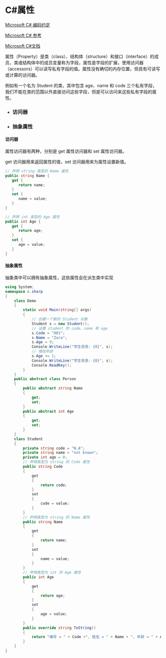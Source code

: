 # C#属性

[Microsoft C# 编码约定](https://learn.microsoft.com/zh-cn/dotnet/csharp/fundamentals/coding-style/coding-conventions)

[Microsoft C# 参考](https://learn.microsoft.com/zh-cn/previous-versions/visualstudio/visual-studio-2012/618ayhy6(v=vs.110))

[Microsoft C#文档](https://learn.microsoft.com/zh-cn/dotnet/csharp/)

属性（Property）是类（class）、结构体（structure）和接口（interface）的成员，类或结构体中的成员变量称为字段，属性是字段的扩展，使用访问器（accessors）可以读写私有字段的值。属性没有确切的内存位置，但具有可读写或计算的访问器。

例如有一个名为 Student 的类，其中包含 age、name 和 code 三个私有字段，我们不能在类的范围以外直接访问这些字段，但是可以访问来这些私有字段的属性。



- ### 访问器

- ### 抽象属性


> 

#### 访问器

属性访问器有两种，分别是 get 属性访问器和 set 属性访问器。

 get 访问器用来返回属性的值，set 访问器用来为属性设置新值。

```C#
// 声明 string 类型的 Name 属性
public string Name {
   get {
      return name;
   }
   set {
      name = value;
   }
}

// 声明 int 类型的 Age 属性
public int Age {
   get {
      return age;
   }
   set {
      age = value;
   }
}
```



#### 抽象属性

抽象类中可以拥有抽象属性，这些属性会在派生类中实现

```C#
using System;
namespace c.sharp
{
    class Demo
    {
        static void Main(string[] args) 
        {
            // 创建一个新的 Student 对象
            Student s = new Student();
            // 设置 student 的 code、name 和 age
            s.Code = "001";
            s.Name = "Zara";
            s.Age = 9;
            Console.WriteLine("学生信息: {0}", s);
            // 增加年龄
            s.Age += 1;
            Console.WriteLine("学生信息: {0}", s);
            Console.ReadKey();
        }
    }
    public abstract class Person
    {
        public abstract string Name
        {
            get;
            set;
        }
        public abstract int Age
        {
            get;
            set;
        }
    }
    class Student
    {
        private string code = "N.A";
        private string name = "not known";
        private int age = 0;
        // 声明类型为 string 的 Code 属性
        public string Code
        {
            get
            {
                return code;
            }
            set
            {
                code = value;
            }
        }
        // 声明类型为 string 的 Name 属性
        public string Name
        {
            get
            {
                return name;
            }
            set
            {
                name = value;
            }
        }
        // 声明类型为 int 的 Age 属性
        public int Age
        {
            get
            {
                return age;
            }
            set
            {
                age = value;
            }
        }
        public override string ToString()
        {
            return "编号 = " + Code +", 姓名 = " + Name + ", 年龄 = " + Age;
        }
    }
}
```



